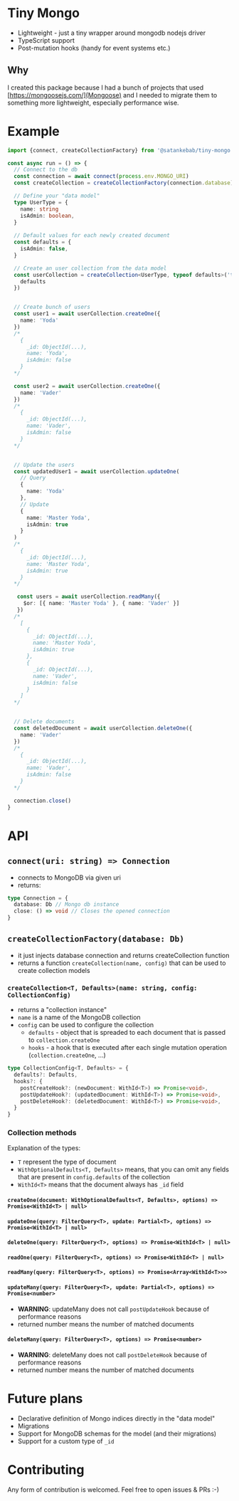# Tiny Mongo

- Lightweight - just a tiny wrapper around mongodb nodejs driver
- TypeScript support
- Post-mutation hooks (handy for event systems etc.)

## Why
I created this package because I had a bunch of projects that used [https://mongoosejs.com/](Mongoose) and I needed to migrate them to something more lightweight, especially performance wise.


# Example
```typescript
import {connect, createCollectionFactory} from '@satankebab/tiny-mongo'

const async run = () => {
  // Connect to the db
  const connection = await connect(process.env.MONGO_URI)
  const createCollection = createCollectionFactory(connection.database)

  // Define your "data model"
  type UserType = {
    name: string
    isAdmin: boolean,
  }
  
  // Default values for each newly created document
  const defaults = {
    isAdmin: false,
  }

  // Create an user collection from the data model
  const userCollection = createCollection<UserType, typeof defaults>('test-users', {
    defaults
  })


  // Create bunch of users
  const user1 = await userCollection.createOne({
    name: 'Yoda'
  })
  /*
    {
      _id: ObjectId(...),
      name: 'Yoda',
      isAdmin: false
    }
  */

  const user2 = await userCollection.createOne({
    name: 'Vader'
  })
  /*
    {
      _id: ObjectId(...),
      name: 'Vader',
      isAdmin: false
    }
  */


  // Update the users
  const updatedUser1 = await userCollection.updateOne(
    // Query
    {
      name: 'Yoda'
    },
    // Update
    {
      name: 'Master Yoda',
      isAdmin: true
    }
  )
  /*
    {
      _id: ObjectId(...),
      name: 'Master Yoda',
      isAdmin: true
    }
  */

   const users = await userCollection.readMany({
     $or: [{ name: 'Master Yoda' }, { name: 'Vader' }]
   })
  /*
    [
      {
        _id: ObjectId(...),
        name: 'Master Yoda',
        isAdmin: true
      },
      {
        _id: ObjectId(...),
        name: 'Vader',
        isAdmin: false
      }
    ]
  */


  // Delete documents
  const deletedDocument = await userCollection.deleteOne({
    name: 'Vader'
  })
  /*
    {
      _id: ObjectId(...),
      name: 'Vader',
      isAdmin: false
    }
  */

  connection.close()
}
```

# API


## `connect(uri: string) => Connection`
- connects to MongoDB via given uri
- returns:
```ts
type Connection = {
  database: Db // Mongo db instance
  close: () => void // Closes the opened connection
}
```

## `createCollectionFactory(database: Db)`
- it just injects database connection and returns createCollection function
- returns a function `createCollection(name, config)` that can be used to create collection models

### `createCollection<T, Defaults>(name: string, config: CollectionConfig)`
- returns a "collection instance"
- `name` is a name of the MongoDB collection
- `config` can be used to configure the collection
  - `defaults` - object that is spreaded to each document that is passed to `collection.createOne`
  - `hooks` - a hook that is executed after each single mutation operation (`collection.createOne`, ...)
```typescript
type CollectionConfig<T, Defaults> = {
  defaults?: Defaults,
  hooks?: {
    postCreateHook?: (newDocument: WithId<T>) => Promise<void>,
    postUpdateHook?: (updatedDocument: WithId<T>) => Promise<void>,
    postDeleteHook?: (deletedDocument: WithId<T>) => Promise<void>,
  }
}
```

### Collection methods

Explanation of the types:
- `T` represent the type of document
- `WithOptionalDefaults<T, Defaults>` means, that you can omit any fields that are present in `config.defaults` of the collection
- `WithId<T>` means that the document always has `_id` field

#### `createOne(document: WithOptionalDefaults<T, Defaults>, options) => Promise<WithId<T> | null>`

#### `updateOne(query: FilterQuery<T>, update: Partial<T>, options) => Promise<WithId<T> | null>`

#### `deleteOne(query: FilterQuery<T>, options) => Promise<WithId<T> | null>`

#### `readOne(query: FilterQuery<T>, options) => Promise<WithId<T> | null>`

#### `readMany(query: FilterQuery<T>, options) => Promise<Array<WithId<T>>>`

#### `updateMany(query: FilterQuery<T>, update: Partial<T>, options) => Promise<number>`
- **WARNING**: updateMany does not call `postUpdateHook` because of performance reasons
- returned number means the number of matched documents

#### `deleteMany(query: FilterQuery<T>, options) => Promise<number>`
- **WARNING**: deleteMany does not call `postDeleteHook` because of performance reasons
- returned number means the number of matched documents




# Future plans
- Declarative definition of Mongo indices directly in the "data model"
- Migrations
- Support for MongoDB schemas for the model (and their migrations)
- Support for a custom type of `_id`

# Contributing
Any form of contribution is welcomed. Feel free to open issues & PRs :-)